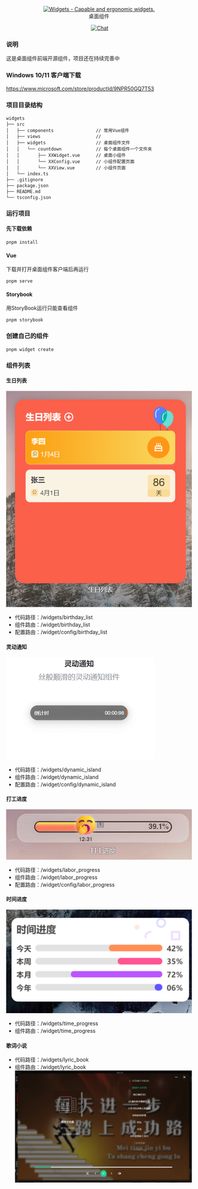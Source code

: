 <p align="center">
<a href="https://github.com/widget-js/widgets">
  <img width="150" src="https://raw.githubusercontent.com/widget-js/widgets/master/screenshot/logo.png" alt="Widgets - Capable and ergonomic widgets." width="300">
</a>
<br>
桌面组件
</p>

<p align="center">
  <img src="https://img.shields.io/github/license/widget-js/widgets" alt="">
  <a href="https://discord.gg/vwSAaRR8cT"><img src="https://img.shields.io/badge/chat-on%20discord-7289da.svg?sanitize=true" alt="Chat"></a>
</p>



### 说明
这是桌面组件前端开源组件，项目还在持续完善中

### Windows 10/11 客户端下载
https://www.microsoft.com/store/productId/9NPR50GQ7T53

### 项目目录结构

```
widgets
├── src
│   ├── components                // 常用Vue组件
│   ├── views                     //
│   ├── widgets                   // 桌面组件文件
│   │   └── countdown             // 每个桌面组件一个文件夹
│   │       ├── XXWidget.vue      // 桌面小组件
│   │       └── XXConfig.vue      // 小组件配置页面
│   │       └── XXView.vue        // 小组件页面
│   └── index.ts
├── .gitignore
├── package.json
├── README.md
└── tsconfig.json
```

### 运行项目
#### 先下载依赖
```shell
pnpm install
```
#### Vue
下载并打开桌面组件客户端后再运行
```shell
pnpm serve
```

#### Storybook
用StoryBook运行只能查看组件
```shell
pnpm storybook
```

### 创建自己的组件
```shell
pnpm widget create
```

### 组件列表
#### 生日列表
![gif](screenshot/birthday_list.png)

- 代码路径：/widgets/birthday_list
- 组件路由：/widget/birthday_list
- 配置路由：/widget/config/birthday_list


#### 灵动通知

![gif](screenshot/dynamic_island.gif)

- 代码路径：/widgets/dynamic_island
- 组件路由：/widget/dynamic_island
- 配置路由：/widget/config/dynamic_island


#### 打工进度

![labor_progress.gif](screenshot%2Flabor_progress.gif)

- 代码路径：/widgets/labor_progress
- 组件路由：/widget/labor_progress
- 配置路由：/widget/config/labor_progress

#### 时间进度

![time_progress.png](screenshot%2Ftime_progress.png)
- 代码路径：/widgets/time_progress
- 组件路由：/widget/time_progress

#### 歌词小说
- 代码路径：/widgets/lyric_book
- 组件路由：/widget/lyric_book
![歌词小说](./screenshot/lyric_book.png)


